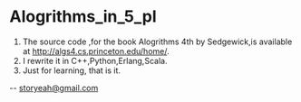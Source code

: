 # Alogrithms_in_5_pl
1. The source code ,for the book Alogrithms 4th by Sedgewick,is available at http://algs4.cs.princeton.edu/home/.
2. I rewrite it in C++,Python,Erlang,Scala. 
3. Just for learning, that is it.

--
storyeah@gmail.com
